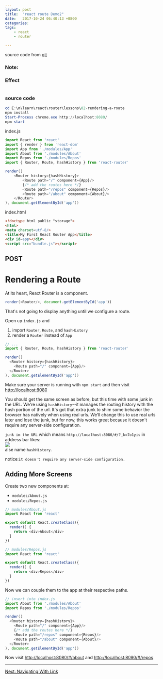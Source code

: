 ```yaml
---
layout: post
title:  "react route Demo2"
date:   2017-10-24 06:40:13 +0800
categories:  
tags: 
    - react
    - router

---  
```


source code from [git](https://github.com/reactjs/react-router-tutorial/tree/master/lessons/02-rendering-a-route)

### Note: ###



### Effect ###

![]()

### source code ###

```powershell
cd E:\n\learn\react\router\lessons\02-rendering-a-route
npm install
Start-Process chrome.exe http://localhost:8080/
npm start
```

index.js
```javascript 
import React from 'react'
import { render } from 'react-dom'
import App from './modules/App'
import About from './modules/About'
import Repos from './modules/Repos'
import { Router, Route, hashHistory } from 'react-router'

render((
    <Router history={hashHistory}>
        <Route path="/" component={App}/>
        {/* add the routes here */}
        <Route path="/repos" component={Repos}/>
        <Route path="/about" component={About}/>
    </Router>
), document.getElementById('app'))
```

index.html
```html  
<!doctype html public "storage">
<html>
<meta charset=utf-8/>
<title>My First React Router App</title>
<div id=app></div>
<script src="bundle.js"></script>

```


## POST ##

# Rendering a Route

At its heart, React Router is a component.

```js
render(<Router/>, document.getElementById('app'))
```

That's not going to display anything until we configure a route.

Open up `index.js` and

1. import `Router`, `Route`, and `hashHistory`
2. render a `Router` instead of `App`

```js
// ...
import { Router, Route, hashHistory } from 'react-router'

render((
  <Router history={hashHistory}>
    <Route path="/" component={App}/>
  </Router>
), document.getElementById('app'))
```

Make sure your server is running with `npm start` and then visit
[http://localhost:8080](http://localhost:8080)

You should get the same screen as before, but this time with some junk
in the URL. We're using `hashHistory`--it manages the routing history
with the hash portion of the url. It's got that extra junk to shim some
behavior the browser has natively when using real urls.  We'll change
this to use real urls later and lose the junk, but for now, this works
great because it doesn't require any server-side configuration.


`junk in the URL` which means `http://localhost:8080/#/?_k=7o1yis`  in address bar likes:  
![](https://i.imgur.com/BB3O4SH.png)   
alse name `hashHistory`.

notice:`it doesn't require any server-side configuration.`


## Adding More Screens

Create two new components at:

- `modules/About.js`
- `modules/Repos.js`

```js
// modules/About.js
import React from 'react'

export default React.createClass({
  render() {
    return <div>About</div>
  }
})
```

```js
// modules/Repos.js
import React from 'react'

export default React.createClass({
  render() {
    return <div>Repos</div>
  }
})
```

Now we can couple them to the app at their respective paths.

```js
// insert into index.js
import About from './modules/About'
import Repos from './modules/Repos'

render((
  <Router history={hashHistory}>
    <Route path="/" component={App}/>
    {/* add the routes here */}
    <Route path="/repos" component={Repos}/>
    <Route path="/about" component={About}/>
  </Router>
), document.getElementById('app'))
```

Now visit [http://localhost:8080/#/about](http://localhost:8080/#/about) and
[http://localhost:8080/#/repos](http://localhost:8080/#/repos)

---

[Next: Navigating With Link](../03-navigating-with-link/)